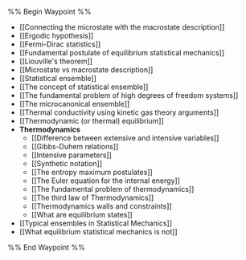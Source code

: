 %% Begin Waypoint %%
- [[Connecting the microstate with the macrostate description]]
- [[Ergodic hypothesis]]
- [[Fermi-Dirac statistics]]
- [[Fundamental postulate of equilibrium statistical mechanics]]
- [[Liouville's theorem]]
- [[Microstate vs macrostate description]]
- [[Statistical ensemble]]
- [[The concept of statistical ensemble]]
- [[The fundamental problem of high degrees of freedom systems]]
- [[The microcanonical ensemble]]
- [[Thermal conductivity using kinetic gas theory arguments]]
- [[Thermodynamic (or thermal) equilibrium]]
- **Thermodynamics**
	- [[Difference between extensive and intensive variables]]
	- [[Gibbs-Duhem relations]]
	- [[Intensive parameters]]
	- [[Synthetic notation]]
	- [[The entropy maximum postulates]]
	- [[The Euler equation for the internal energy]]
	- [[The fundamental problem of thermodynamics]]
	- [[The third law of Thermodynamics]]
	- [[Thermodynamics walls and constraints]]
	- [[What are equilibrium states]]
- [[Typical ensembles in Statistical Mechanics]]
- [[What equilibrium statistical mechanics is not]]

%% End Waypoint %%
